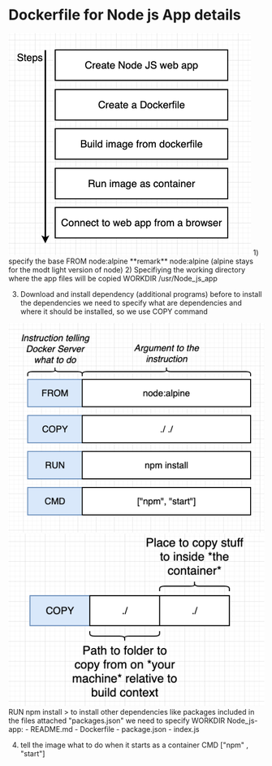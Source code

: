 # Dockerfile for Node js App details
<img src="./photos/6.png">
1) specify the base
FROM node:alpine  
**remark** node:alpine (alpine stays for the modt light version of node)
2) Specifiying the working directory where the app files will be copied
WORKDIR /usr/Node_js_app

3) Download and install dependency (additional programs)
before to install the dependencies we need to specify what are dependencies and where it should be installed, so we use COPY command
<img src="./photos/7.png">
<img src="./photos/8.png">
RUN npm install
> to install other dependencies like packages included in the files attached "packages.json" we need to specify WORKDIR
Node_js-app:
    - README.md
    - Dockerfile
    - package.json
    - index.js  
    
4) tell the image what to do when it starts as a container
CMD ["npm" , "start"]
